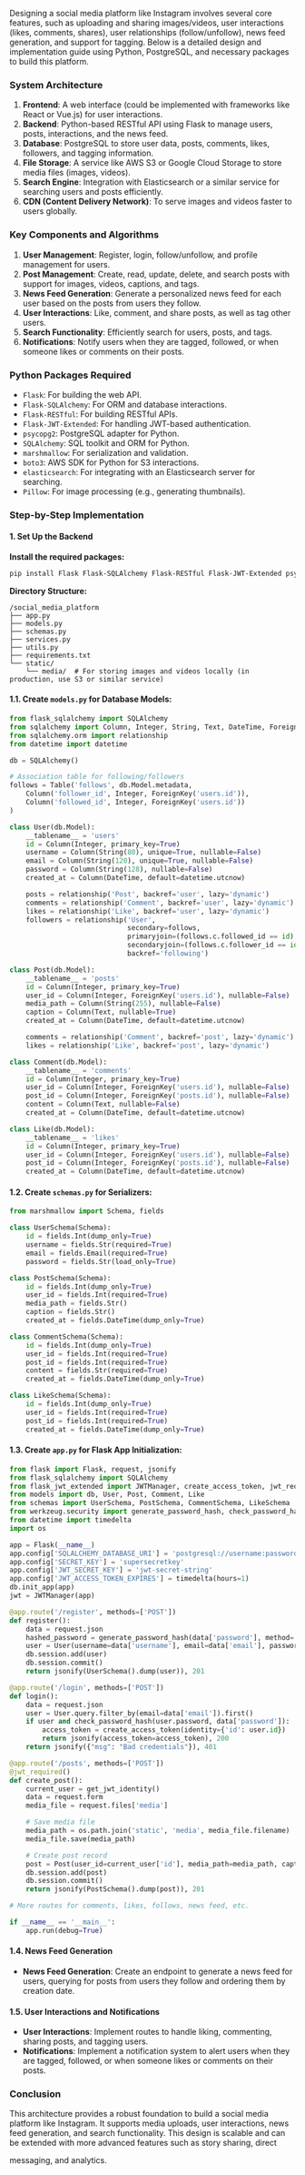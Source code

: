 Designing a social media platform like Instagram involves several core features, such as uploading and sharing images/videos, user interactions (likes, comments, shares), user relationships (follow/unfollow), news feed generation, and support for tagging. Below is a detailed design and implementation guide using Python, PostgreSQL, and necessary packages to build this platform.

### System Architecture

1. **Frontend**: A web interface (could be implemented with frameworks like React or Vue.js) for user interactions.
2. **Backend**: Python-based RESTful API using Flask to manage users, posts, interactions, and the news feed.
3. **Database**: PostgreSQL to store user data, posts, comments, likes, followers, and tagging information.
4. **File Storage**: A service like AWS S3 or Google Cloud Storage to store media files (images, videos).
5. **Search Engine**: Integration with Elasticsearch or a similar service for searching users and posts efficiently.
6. **CDN (Content Delivery Network)**: To serve images and videos faster to users globally.

### Key Components and Algorithms

1. **User Management**: Register, login, follow/unfollow, and profile management for users.
2. **Post Management**: Create, read, update, delete, and search posts with support for images, videos, captions, and tags.
3. **News Feed Generation**: Generate a personalized news feed for each user based on the posts from users they follow.
4. **User Interactions**: Like, comment, and share posts, as well as tag other users.
5. **Search Functionality**: Efficiently search for users, posts, and tags.
6. **Notifications**: Notify users when they are tagged, followed, or when someone likes or comments on their posts.

### Python Packages Required

- `Flask`: For building the web API.
- `Flask-SQLAlchemy`: For ORM and database interactions.
- `Flask-RESTful`: For building RESTful APIs.
- `Flask-JWT-Extended`: For handling JWT-based authentication.
- `psycopg2`: PostgreSQL adapter for Python.
- `SQLAlchemy`: SQL toolkit and ORM for Python.
- `marshmallow`: For serialization and validation.
- `boto3`: AWS SDK for Python for S3 interactions.
- `elasticsearch`: For integrating with an Elasticsearch server for searching.
- `Pillow`: For image processing (e.g., generating thumbnails).

### Step-by-Step Implementation

#### 1. Set Up the Backend

**Install the required packages:**

```bash
pip install Flask Flask-SQLAlchemy Flask-RESTful Flask-JWT-Extended psycopg2-binary SQLAlchemy marshmallow boto3 elasticsearch Pillow
```

**Directory Structure:**

```
/social_media_platform
├── app.py
├── models.py
├── schemas.py
├── services.py
├── utils.py
├── requirements.txt
└── static/
    └── media/  # For storing images and videos locally (in production, use S3 or similar service)
```

#### 1.1. Create `models.py` for Database Models:

```python
from flask_sqlalchemy import SQLAlchemy
from sqlalchemy import Column, Integer, String, Text, DateTime, ForeignKey, Table
from sqlalchemy.orm import relationship
from datetime import datetime

db = SQLAlchemy()

# Association table for following/followers
follows = Table('follows', db.Model.metadata,
    Column('follower_id', Integer, ForeignKey('users.id')),
    Column('followed_id', Integer, ForeignKey('users.id'))
)

class User(db.Model):
    __tablename__ = 'users'
    id = Column(Integer, primary_key=True)
    username = Column(String(80), unique=True, nullable=False)
    email = Column(String(120), unique=True, nullable=False)
    password = Column(String(128), nullable=False)
    created_at = Column(DateTime, default=datetime.utcnow)

    posts = relationship('Post', backref='user', lazy='dynamic')
    comments = relationship('Comment', backref='user', lazy='dynamic')
    likes = relationship('Like', backref='user', lazy='dynamic')
    followers = relationship('User', 
                             secondary=follows,
                             primaryjoin=(follows.c.followed_id == id),
                             secondaryjoin=(follows.c.follower_id == id),
                             backref='following')

class Post(db.Model):
    __tablename__ = 'posts'
    id = Column(Integer, primary_key=True)
    user_id = Column(Integer, ForeignKey('users.id'), nullable=False)
    media_path = Column(String(255), nullable=False)
    caption = Column(Text, nullable=True)
    created_at = Column(DateTime, default=datetime.utcnow)

    comments = relationship('Comment', backref='post', lazy='dynamic')
    likes = relationship('Like', backref='post', lazy='dynamic')

class Comment(db.Model):
    __tablename__ = 'comments'
    id = Column(Integer, primary_key=True)
    user_id = Column(Integer, ForeignKey('users.id'), nullable=False)
    post_id = Column(Integer, ForeignKey('posts.id'), nullable=False)
    content = Column(Text, nullable=False)
    created_at = Column(DateTime, default=datetime.utcnow)

class Like(db.Model):
    __tablename__ = 'likes'
    id = Column(Integer, primary_key=True)
    user_id = Column(Integer, ForeignKey('users.id'), nullable=False)
    post_id = Column(Integer, ForeignKey('posts.id'), nullable=False)
    created_at = Column(DateTime, default=datetime.utcnow)
```

#### 1.2. Create `schemas.py` for Serializers:

```python
from marshmallow import Schema, fields

class UserSchema(Schema):
    id = fields.Int(dump_only=True)
    username = fields.Str(required=True)
    email = fields.Email(required=True)
    password = fields.Str(load_only=True)

class PostSchema(Schema):
    id = fields.Int(dump_only=True)
    user_id = fields.Int(required=True)
    media_path = fields.Str()
    caption = fields.Str()
    created_at = fields.DateTime(dump_only=True)

class CommentSchema(Schema):
    id = fields.Int(dump_only=True)
    user_id = fields.Int(required=True)
    post_id = fields.Int(required=True)
    content = fields.Str(required=True)
    created_at = fields.DateTime(dump_only=True)

class LikeSchema(Schema):
    id = fields.Int(dump_only=True)
    user_id = fields.Int(required=True)
    post_id = fields.Int(required=True)
    created_at = fields.DateTime(dump_only=True)
```

#### 1.3. Create `app.py` for Flask App Initialization:

```python
from flask import Flask, request, jsonify
from flask_sqlalchemy import SQLAlchemy
from flask_jwt_extended import JWTManager, create_access_token, jwt_required, get_jwt_identity
from models import db, User, Post, Comment, Like
from schemas import UserSchema, PostSchema, CommentSchema, LikeSchema
from werkzeug.security import generate_password_hash, check_password_hash
from datetime import timedelta
import os

app = Flask(__name__)
app.config['SQLALCHEMY_DATABASE_URI'] = 'postgresql://username:password@localhost/social_media_db'
app.config['SECRET_KEY'] = 'supersecretkey'
app.config['JWT_SECRET_KEY'] = 'jwt-secret-string'
app.config['JWT_ACCESS_TOKEN_EXPIRES'] = timedelta(hours=1)
db.init_app(app)
jwt = JWTManager(app)

@app.route('/register', methods=['POST'])
def register():
    data = request.json
    hashed_password = generate_password_hash(data['password'], method='sha256')
    user = User(username=data['username'], email=data['email'], password=hashed_password)
    db.session.add(user)
    db.session.commit()
    return jsonify(UserSchema().dump(user)), 201

@app.route('/login', methods=['POST'])
def login():
    data = request.json
    user = User.query.filter_by(email=data['email']).first()
    if user and check_password_hash(user.password, data['password']):
        access_token = create_access_token(identity={'id': user.id})
        return jsonify(access_token=access_token), 200
    return jsonify({"msg": "Bad credentials"}), 401

@app.route('/posts', methods=['POST'])
@jwt_required()
def create_post():
    current_user = get_jwt_identity()
    data = request.form
    media_file = request.files['media']

    # Save media file
    media_path = os.path.join('static', 'media', media_file.filename)
    media_file.save(media_path)

    # Create post record
    post = Post(user_id=current_user['id'], media_path=media_path, caption=data.get('caption'))
    db.session.add(post)
    db.session.commit()
    return jsonify(PostSchema().dump(post)), 201

# More routes for comments, likes, follows, news feed, etc.

if __name__ == '__main__':
    app.run(debug=True)
```

#### 1.4. News Feed Generation

- **News Feed Generation**: Create an endpoint to generate a news feed for users, querying for posts from users they follow and ordering them by creation date.

#### 1.5. User Interactions and Notifications

- **User Interactions**: Implement routes to handle liking, commenting, sharing posts, and tagging users.
- **Notifications**: Implement a notification system to alert users when they are tagged, followed, or when someone likes or comments on their posts.

### Conclusion

This architecture provides a robust foundation to build a social media platform like Instagram. It supports media uploads, user interactions, news feed generation, and search functionality. This design is scalable and can be extended with more advanced features such as story sharing, direct

 messaging, and analytics.
